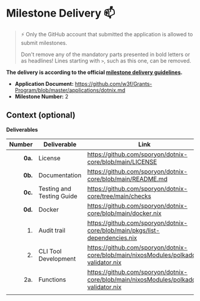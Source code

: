 # Milestone Delivery :mailbox:

> ⚡ Only the GitHub account that submitted the application is allowed to submit milestones. 
> 
> Don't remove any of the mandatory parts presented in bold letters or as headlines! Lines starting with `>`, such as this one, can be removed.

**The delivery is according to the official [milestone delivery guidelines](https://github.com/w3f/Grants-Program/blob/master/docs/Support%20Docs/milestone-deliverables-guidelines.md).**  

* **Application Document:** https://github.com/w3f/Grants-Program/blob/master/applications/dotnix.md
* **Milestone Number:** 2

**Context** (optional)
-
**Deliverables**

| Number | Deliverable | Link | 
| -----: | ----------- | ------------- |
| **0a.** | License | https://github.com/sporyon/dotnix-core/blob/main/LICENSE |
| **0b.** | Documentation | https://github.com/sporyon/dotnix-core/blob/main/README.md |
| **0c.** | Testing and Testing Guide | https://github.com/sporyon/dotnix-core/tree/main/checks |
| **0d.** | Docker | https://github.com/sporyon/dotnix-core/blob/main/docker.nix|
| 1. | Audit trail | https://github.com/sporyon/dotnix-core/blob/main/pkgs/list-dependencies.nix |
| 2. | CLI Tool Development | https://github.com/sporyon/dotnix-core/blob/main/nixosModules/polkadot-validator.nix |
| 2a. | Functions | https://github.com/sporyon/dotnix-core/blob/main/nixosModules/polkadot-validator.nix |
|  |  |  |

